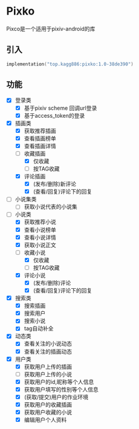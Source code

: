 # Pixko

Pixco是一个适用于pixiv-android的库

## 引入

```kotlin
implementation("top.kagg886:pixko:1.0-38de390")
```

## 功能

- [x] 登录类
    - [x] 基于pixiv scheme 回调url登录
    - [x] 基于access_token的登录
- [x] 插画类
    - [x] 获取推荐插画
    - [x] 查看插画榜单
    - [x] 查看插画详情
    - [ ] 收藏插画
      - [x] 仅收藏
      - [ ] 按TAG收藏
    - [x] 评论插画
      - [x] (发布/删除)新评论
      - [x] (查看/回复)评论下的回复
- [ ] 小说集类
    - [ ] 获取小说代表的小说集
- [ ] 小说类
    - [x] 获取推荐小说
    - [x] 查看小说榜单
    - [x] 查看小说详情
    - [x] 获取小说正文
    - [ ] 收藏小说
        - [x] 仅收藏
        - [ ] 按TAG收藏
    - [x] 评论小说
        - [x] (发布/删除)评论
        - [x] (查看/回复)评论下的回复
- [x] 搜索类
    - [x] 搜索插画
    - [x] 搜索用户
    - [x] 搜索小说
    - [x] tag自动补全
- [x] 动态类
    - [x] 查看关注的小说动态
    - [x] 查看关注的插画动态
- [x] 用户类
    - [x] 获取用户上传的插画
    - [ ] 获取用户上传的小说
    - [x] 获取用户的id,昵称等个人信息
    - [x] 获取用户填写的性别等个人信息
    - [x] (获取/提交)用户的作业环境
    - [x] 获取用户的收藏插画
    - [x] 获取用户收藏的小说
    - [x] 编辑用户个人资料